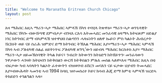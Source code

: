 ```yaml
---
title: "Welcome to Maranatha Eritrean Church Chicago"
layout: post
---
```


እዛ ማሕበር እዚኣ ማራን-ኣታ ማሕበር ኣምላኽ ሽካጎ ተባሂላ ትጽዋዕ።  ማራን-ኣታ ወንጌላዊት ማሕበር ሽካጐ ብውሽጣዊ ደምብታታ ብገዛእ ርእሳ እትመሓደር መንፈሳዊ ዕላማኣ ክትፍጽም ዘድልያ ነገር ክትገብር ድማ ብኣምላኽ ዝተዋህበ ስልጣንን ሓላፍነትን ዘለዋ ኰይና፡ ምስ ካልኦት ሕብረታት ሽርክነት ወይ ናይ ስራሕ ዝምድና ድማ ክትገብር ትኽእል ማሕበር እያ።ማራን-ኣታ ማሕበር ኣምላኽ ሽካጎ ኣብ ፖለቲካዊ ሰልፊ ዘይትነጥፍ ፖለቲካዊ ጸግዒ’ውን ዘይብላ ማሕበር ክርስቶስ እያ። ማሕበር ማራን-ኣታ ዘይመኽሰባዊት ትካል ኮይና፥ ንብረት ክትውንን ክትዕድግ ክትሸይጥን፡ መንፈሳውን ንዋታውን ሓገዛት ክትህብን ክትቅበልን ውርሻ ክትቅበልን ምሉእ መሰል ኣለዋ።እዛ ማሕበር እዚኣ በቲ ብፍታው ካብ ኣባላትን ካልኦት ፈተውትን ብዝወሃብ ዕሽርን መባእን ናይ ፍታው ህያብን ትመሓደር እያ።ብውሕዳት ኣመንቲ ኣብ 1994 ከባቢ ዝተመስረተ ኮይና ክሳብ ሕጂ ድማ ከምቲ ኣምላኽ ዝረድኣ ትከይድን ተገልግልን ኣላ።


